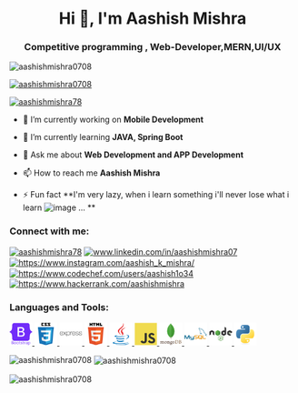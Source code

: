 <h1 align="center">Hi 👋, I'm Aashish Mishra</h1>
<h3 align="center">Competitive programming , Web-Developer,MERN,UI/UX</h3>

<p align="left"> <img src="https://komarev.com/ghpvc/?username=aashishmishra0708&label=Profile%20views&color=0e75b6&style=flat" alt="aashishmishra0708" /> </p>

<p align="left"> <a href="https://github.com/ryo-ma/github-profile-trophy"><img src="https://github-profile-trophy.vercel.app/?username=aashishmishra0708" alt="aashishmishra0708" /></a> </p>

<p align="left"> <a href="https://twitter.com/aashishmishra78" target="blank"><img src="https://img.shields.io/twitter/follow/aashishmishra78?logo=twitter&style=for-the-badge" alt="aashishmishra78" /></a> </p>

- 🔭 I’m currently working on **Mobile Development**

- 🌱 I’m currently learning **JAVA, Spring Boot**

- 💬 Ask me about **Web Development and APP Development**

- 📫 How to reach me **Aashish Mishra**

- ⚡ Fun fact **I'm very lazy, when i learn something i'll never lose what i learn ![image](https://user-images.githubusercontent.com/58128598/169880631-f9a2f117-a704-4fa3-92fe-69bf97a12b4c.png)
... **

<h3 align="left">Connect with me:</h3>
<p align="left">
<a href="https://twitter.com/aashishmishra78" target="blank"><img align="center" src="https://raw.githubusercontent.com/rahuldkjain/github-profile-readme-generator/master/src/images/icons/Social/twitter.svg" alt="aashishmishra78" height="30" width="40" /></a>
<a href="https://linkedin.com/in/www.linkedin.com/in/aashishmishra07" target="blank"><img align="center" src="https://raw.githubusercontent.com/rahuldkjain/github-profile-readme-generator/master/src/images/icons/Social/linked-in-alt.svg" alt="www.linkedin.com/in/aashishmishra07" height="30" width="40" /></a>
<a href="https://instagram.com/https://www.instagram.com/aashish_k_mishra/" target="blank"><img align="center" src="https://raw.githubusercontent.com/rahuldkjain/github-profile-readme-generator/master/src/images/icons/Social/instagram.svg" alt="https://www.instagram.com/aashish_k_mishra/" height="30" width="40" /></a>
<a href="https://www.codechef.com/users/https://www.codechef.com/users/aashish1o34" target="blank"><img align="center" src="https://cdn.jsdelivr.net/npm/simple-icons@3.1.0/icons/codechef.svg" alt="https://www.codechef.com/users/aashish1o34" height="30" width="40" /></a>
<a href="https://www.hackerrank.com/https://www.hackerrank.com/aashishmishra" target="blank"><img align="center" src="https://raw.githubusercontent.com/rahuldkjain/github-profile-readme-generator/master/src/images/icons/Social/hackerrank.svg" alt="https://www.hackerrank.com/aashishmishra" height="30" width="40" /></a>
</p>

<h3 align="left">Languages and Tools:</h3>
<p align="left"> <a href="https://getbootstrap.com" target="_blank" rel="noreferrer"> <img src="https://raw.githubusercontent.com/devicons/devicon/master/icons/bootstrap/bootstrap-plain-wordmark.svg" alt="bootstrap" width="40" height="40"/> </a> <a href="https://www.w3schools.com/css/" target="_blank" rel="noreferrer"> <img src="https://raw.githubusercontent.com/devicons/devicon/master/icons/css3/css3-original-wordmark.svg" alt="css3" width="40" height="40"/> </a> <a href="https://expressjs.com" target="_blank" rel="noreferrer"> <img src="https://raw.githubusercontent.com/devicons/devicon/master/icons/express/express-original-wordmark.svg" alt="express" width="40" height="40"/> </a> <a href="https://www.w3.org/html/" target="_blank" rel="noreferrer"> <img src="https://raw.githubusercontent.com/devicons/devicon/master/icons/html5/html5-original-wordmark.svg" alt="html5" width="40" height="40"/> </a> <a href="https://www.java.com" target="_blank" rel="noreferrer"> <img src="https://raw.githubusercontent.com/devicons/devicon/master/icons/java/java-original.svg" alt="java" width="40" height="40"/> </a> <a href="https://developer.mozilla.org/en-US/docs/Web/JavaScript" target="_blank" rel="noreferrer"> <img src="https://raw.githubusercontent.com/devicons/devicon/master/icons/javascript/javascript-original.svg" alt="javascript" width="40" height="40"/> </a> <a href="https://www.mongodb.com/" target="_blank" rel="noreferrer"> <img src="https://raw.githubusercontent.com/devicons/devicon/master/icons/mongodb/mongodb-original-wordmark.svg" alt="mongodb" width="40" height="40"/> </a> <a href="https://www.mysql.com/" target="_blank" rel="noreferrer"> <img src="https://raw.githubusercontent.com/devicons/devicon/master/icons/mysql/mysql-original-wordmark.svg" alt="mysql" width="40" height="40"/> </a> <a href="https://nodejs.org" target="_blank" rel="noreferrer"> <img src="https://raw.githubusercontent.com/devicons/devicon/master/icons/nodejs/nodejs-original-wordmark.svg" alt="nodejs" width="40" height="40"/> </a> <a href="https://www.python.org" target="_blank" rel="noreferrer"> <img src="https://raw.githubusercontent.com/devicons/devicon/master/icons/python/python-original.svg" alt="python" width="40" height="40"/> </a> </p>

<p><img align="left" src="https://github-readme-stats.vercel.app/api/top-langs?username=aashishmishra0708&show_icons=true&locale=en&layout=compact" alt="aashishmishra0708" /></p>

<p>&nbsp;<img align="center" src="https://github-readme-stats.vercel.app/api?username=aashishmishra0708&show_icons=true&locale=en" alt="aashishmishra0708" /></p>

<p><img align="center" src="https://github-readme-streak-stats.herokuapp.com/?user=aashishmishra0708&" alt="aashishmishra0708" /></p>
